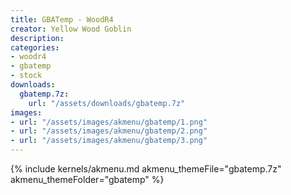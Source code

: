 ```yaml
---
title: GBATemp - WoodR4
creator: Yellow Wood Goblin
description: 
categories:
- woodr4
- gbatemp
- stock
downloads:
  gbatemp.7z:
    url: "/assets/downloads/gbatemp.7z"
images:
- url: "/assets/images/akmenu/gbatemp/1.png"
- url: "/assets/images/akmenu/gbatemp/2.png"
- url: "/assets/images/akmenu/gbatemp/3.png"
---
```


{% include kernels/akmenu.md akmenu_themeFile="gbatemp.7z" akmenu_themeFolder="gbatemp" %}
